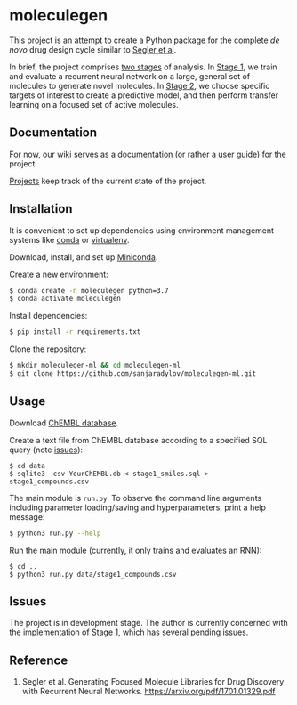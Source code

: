# moleculegen

This project is an attempt to create a Python package for the complete *de novo* drug design
cycle similar to [Segler et al](#reference).

In brief, the project comprises
[two stages](https://github.com/sanjaradylov/moleculegen-ml/projects) of analysis.
In [Stage 1](https://github.com/sanjaradylov/moleculegen-ml/projects/1), we train and evaluate
a recurrent neural network on a large, general set of molecules to generate novel molecules.
In [Stage 2](https://github.com/sanjaradylov/moleculegen-ml/projects/2), we choose specific
targets of interest to create a predictive model, and then perform transfer learning on a
focused set of active molecules.

## Documentation
For now, our [wiki](https://github.com/sanjaradylov/moleculegen-ml/wiki) serves as a
documentation (or rather a user guide) for the project.

[Projects](https://github.com/sanjaradylov/moleculegen-ml/projects) keep track of the
current state of the project. 

## Installation

It is convenient to set up dependencies using environment management systems like
[conda](https://conda.io/en/latest/index.html) or
[virtualenv](https://virtualenv.pypa.io/en/stable/).

Download, install, and set up [Miniconda](https://conda.io/en/latest/miniconda.html).

Create a new environment:
```bash
$ conda create -n moleculegen python=3.7
$ conda activate moleculegen
```

Install dependencies:

```bash
$ pip install -r requirements.txt
```

Clone the repository:

```bash
$ mkdir moleculegen-ml && cd moleculegen-ml
$ git clone https://github.com/sanjaradylov/moleculegen-ml.git
```

## Usage

Download [ChEMBL database](https://www.ebi.ac.uk/chembl/).

Create a text file from ChEMBL database according to a specified SQL query
(note [issues](#issues)):

```
$ cd data
$ sqlite3 -csv YourChEMBL.db < stage1_smiles.sql > stage1_compounds.csv
```

The main module is `run.py`. To observe the command line arguments including parameter
loading/saving and hyperparameters, print a help message:
```bash
$ python3 run.py --help
``` 

Run the main module (currently, it only trains and evaluates an RNN):
```
$ cd ..
$ python3 run.py data/stage1_compounds.csv
```

## Issues
The project is in development stage. The author is currently concerned with the implementation
of [Stage 1](https://github.com/sanjaradylov/moleculegen-ml/projects/1), which has several
pending [issues](https://github.com/sanjaradylov/moleculegen-ml/issues).

## Reference

1. Segler et al. Generating Focused Molecule Libraries for Drug Discovery with Recurrent Neural Networks. https://arxiv.org/pdf/1701.01329.pdf